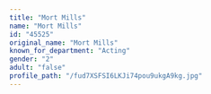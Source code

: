 ```yaml
---
title: "Mort Mills"
name: "Mort Mills"
id: "45525"
original_name: "Mort Mills"
known_for_department: "Acting"
gender: "2"
adult: "false"
profile_path: "/fud7XSFSI6LKJi74pou9ukgA9kg.jpg"
---
```

